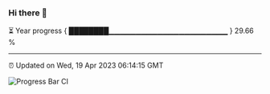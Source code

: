 ### Hi there 👋

⏳ Year progress { ████████▁▁▁▁▁▁▁▁▁▁▁▁▁▁▁▁▁▁▁▁▁▁ } 29.66 %

---

⏰ Updated on Wed, 19 Apr 2023 06:14:15 GMT

![Progress Bar CI](https://github.com/liununu/liununu/workflows/Progress%20Bar%20CI/badge.svg)
